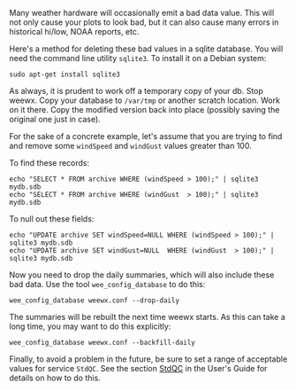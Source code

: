 Many weather hardware will occasionally emit a bad data value. This will not only cause your plots to look bad, but it can also cause many errors in historical hi/low, NOAA reports, etc.

Here's a method for deleting these bad values in a sqlite database. You will need the command line utility `sqlite3`. To install it on a Debian system:

    sudo apt-get install sqlite3

As always, it is prudent to work off a temporary copy of your db.  Stop weewx.  Copy your database to `/var/tmp` or another scratch location.  Work on it there.  Copy the modified version back into place (possibly saving the original one just in case).

For the sake of a concrete example, let's assume that you are trying to find and remove some `windSpeed` and `windGust` values greater than 100.

To find these records:
~~~~~
echo "SELECT * FROM archive WHERE (windSpeed > 100);" | sqlite3 mydb.sdb
echo "SELECT * FROM archive WHERE (windGust  > 100);" | sqlite3 mydb.sdb
~~~~~

To null out these fields:
~~~~~
echo "UPDATE archive SET windSpeed=NULL WHERE (windSpeed > 100);" | sqlite3 mydb.sdb
echo "UPDATE archive SET windGust=NULL  WHERE (windGust  > 100);" | sqlite3 mydb.sdb
~~~~~

Now you need to drop the daily summaries, which will also include these bad data. Use the tool `wee_config_database` to do this:

    wee_config_database weewx.conf --drop-daily

The summaries will be rebuilt the next time weewx starts. As this can take a long time, you
may want to do this explicitly:

    wee_config_database weewx.conf --backfill-daily

Finally, to avoid a problem in the future, be sure to set a range of acceptable values for service `StdQC`. See the section [StdQC](http://weewx.com/docs/usersguide.htm#StdQC) in the User's Guide for details on how to do this.
